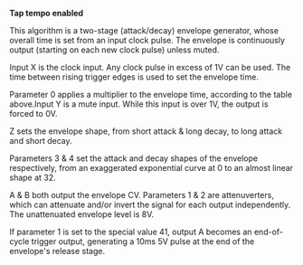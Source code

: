 
**Tap tempo enabled**

This algorithm is a two-stage (attack/decay) envelope generator, whose overall time is set from an input clock pulse.
The envelope is continuously output (starting on each new clock pulse) unless muted.

Input X is the clock input. Any clock pulse in excess of 1V can be used. The time between rising trigger edges is used
to set the envelope time.

Parameter 0 applies a multiplier to the envelope time, according to the table above.Input Y is a mute input. While this
input is over 1V, the output is forced to 0V.

Z sets the envelope shape, from short attack & long decay, to long attack and short decay.

Parameters 3 & 4 set the attack and decay shapes of the envelope respectively, from an exaggerated exponential curve at
0 to an almost linear shape at 32.

A & B both output the envelope CV. Parameters 1 & 2 are attenuverters, which can attenuate and/or invert the signal for
each output independently. The unattenuated envelope level is 8V.

If parameter 1 is set to the special value 41, output A becomes an end-of-cycle trigger output, generating a 10ms 5V
pulse at the end of the envelope's release stage.
